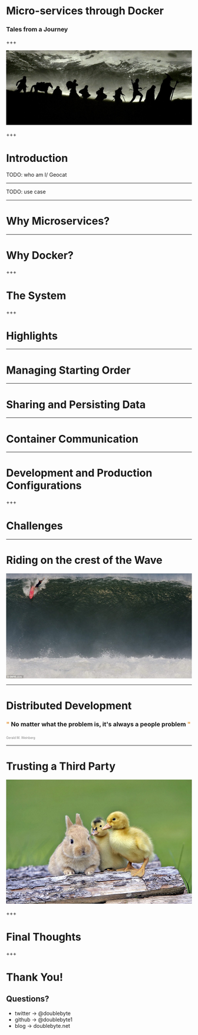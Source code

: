 # Micro-services through Docker
### Tales from a Journey

+++

![journey](assets/journey.jpg)

+++

# Introduction

TODO: who am I/ Geocat

---

TODO: use case

---

# Why Microservices?

---

# Why Docker?

+++

# The System


+++

# Highlights

---

# Managing Starting Order

---

# Sharing and Persisting Data

---

# Container Communication

---

# Development and Production Configurations

+++

# Challenges

---

# Riding on the crest of the Wave

![manifesto](assets/wave.jpg)

---

# Distributed Development

### <span style="color:#e49436">"</span> No matter what the problem is, it's always a people problem <span style="color:#e49436">"
<span style="font-size:0.6em; color:gray">Gerald M. Weinberg</span>

---

# Trusting a Third Party

![manifesto](assets/third-party.jpg)

+++

# Final Thoughts

+++

# Thank You!
## Questions?

* twitter -> @doublebyte
* github -> @doublebyte1
* blog -> doublebyte.net

<!--
![manifesto](assets/manifesto.png)

+ gvSIG
+ uDig <!-- .element: class="fragment" -->
<!-- + openJUMP <!-- .element: class="fragment" -->
<!-- + Saga GIS <!-- .element: class="fragment" -->
<!-- + PostreSQL + PostGIS <!-- .element: class="fragment" -->
<!-- + Spatialite <!-- .element: class="fragment" -->
<!-- + entre outros <!-- .element: class="fragment" -->
